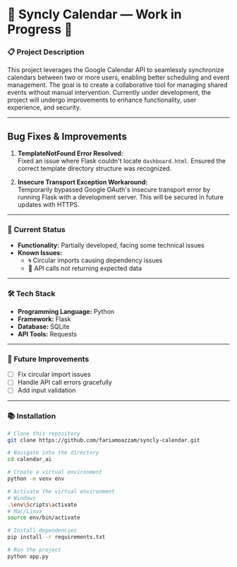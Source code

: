 # 🚧 Syncly Calendar — Work in Progress 🚧  

### 📋 Project Description  
This project leverages the Google Calendar API to seamlessly synchronize calendars between two or more users, enabling better scheduling and event management. The goal is to create a collaborative tool for managing shared events without manual intervention. Currently under development, the project will undergo improvements to enhance functionality, user experience, and security.

---

## Bug Fixes & Improvements
1. **TemplateNotFound Error Resolved:**  
   Fixed an issue where Flask couldn't locate `dashboard.html`. Ensured the correct template directory structure was recognized.
   
2. **Insecure Transport Exception Workaround:**  
   Temporarily bypassed Google OAuth's insecure transport error by running Flask with a development server. This will be secured in future updates with HTTPS.
   
---

### 🚀 Current Status  
- **Functionality:** Partially developed, facing some technical issues  
- **Known Issues:**  
  - 🌀 Circular imports causing dependency issues  
  - 🔗 API calls not returning expected data  

---

### 🛠️ Tech Stack  
- **Programming Language:** Python  
- **Framework:** Flask  
- **Database:** SQLite  
- **API Tools:** Requests  

---

### 🧩 Future Improvements  
- [ ] Fix circular import issues  
- [ ] Handle API call errors gracefully  
- [ ] Add input validation  

---

### 📚 Installation  
```bash
# Clone this repository
git clone https://github.com/fariamoazzam/syncly-calendar.git

# Navigate into the directory
cd calendar_ai

# Create a virtual environment
python -m venv env

# Activate the virtual environment
# Windows
.\env\Scripts\activate
# Mac/Linux
source env/bin/activate

# Install dependencies
pip install -r requirements.txt

# Run the project
python app.py
